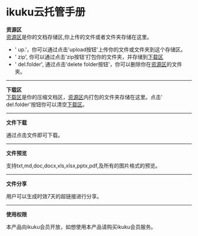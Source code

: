 # ikuku云托管手册

**资源区**  
[资源区](/resource)是你的文档存储区,你上传的文件或者文件夹存储在这里。

* '<i class="fa fa-btn fa-upload"></i> up.'，你可以通过点击'upload按钮'上传你的文件或文件夹到这个存储区。
* '<i class="fa fa-btn fa-download"></i> zip', 你可以通过点击'zip按钮'打包你的文件夹，并存储到[下载区](/zip)
* '<i class="fa fa-btn fa-trash"></i> del.folder', 通过点击'delete folder按钮'，你可以删除你在[资源区](/resource)的文件夹。 

---

**下载区**  
[下载区](/zip)是你的压缩文档区，[资源区](/resource)内打包的文件夹存储在这里。点击'<i class="fa fa-btn fa-trash"></i> del.folder'按钮你可以清空[下载区](/zip)。


---

**文件下载**

通过点击文件即可下载。

---

**文件预览**  

支持txt,md,doc,docx,xls,xlsx,pptx,pdf,及所有的图片格式的预览。


---

**文件分享**

用户可以生成时效7天的超链接进行分享。

---


**使用权限**

本产品向ikuku会员开放，如想使用本产品请购买ikuku会员服务。




